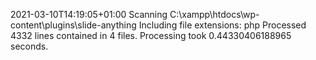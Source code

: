 2021-03-10T14:19:05+01:00
Scanning C:\xampp\htdocs\wp-content\plugins\slide-anything
Including file extensions: php
Processed 4332 lines contained in 4 files.
Processing took 0.44330406188965 seconds.
